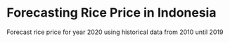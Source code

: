 # Forecasting Rice Price in Indonesia

Forecast rice price for year 2020 using historical data from 2010 until 2019
